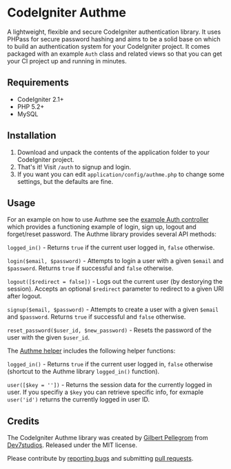 CodeIgniter Authme
==================

A lightweight, flexible and secure CodeIgniter authentication library. It uses PHPass for secure password hashing and aims to be a solid base on which to build an authentication system for your CodeIgniter project. It comes packaged with an example `Auth` class and related views so that you can get your CI project up and running in minutes.

Requirements
------------

* CodeIgniter 2.1+
* PHP 5.2+
* MySQL

Installation
------------

1. Download and unpack the contents of the application folder to your CodeIgniter project.
2. That's it! Visit `/auth` to signup and login.
3. If you want you can edit `application/config/authme.php` to change some settings, but the defaults are fine.

Usage
-----

For an example on how to use Authme see the [example Auth controller](application/controllers/auth.php) which provides a functioning example of login, sign up, logout and forget/reset password. The Authme library provides several API methods:

`logged_in()` - Returns `true` if the current user logged in, `false` otherwise.

`login($email, $password)` - Attempts to login a user with a given `$email` and `$password`. Returns `true` if successful and `false` otherwise.

`logout([$redirect = false])` - Logs out the current user (by destorying the session). Accepts an optional `$redirect` parameter to redirect to a given URI after logout.

`signup($email, $password)` - Attempts to create a user with a given `$email` and `$password`. Returns `true` if successful and `false` otherwise.

`reset_password($user_id, $new_password)` - Resets the password of the user with the given `$user_id`.

The [Authme helper](application/helpers/authme_helper.php) includes the following helper functions:

`logged_in()` - Returns `true` if the current user logged in, `false` otherwise (shortcut to the Authme library `logged_in()` function).

`user([$key = ''])` - Returns the session data for the currently logged in user. If you specifiy a `$key` you can retrieve specific info, for exmaple `user('id')` returns the currently logged in user ID.

Credits
-------

The CodeIgniter Authme library was created by [Gilbert Pellegrom](http://gilbert.pellegrom.me) from [Dev7studios](http://dev7studios.com). Released under the MIT license.

Please contribute by [reporting bugs](CodeIgniter-Authme/issues) and submitting [pull requests](CodeIgniter-Authme/pulls).
